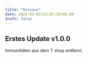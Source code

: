 ```yaml
---
title: "Release"
date: 2025-01-01T13:07:32+01:00
draft: false
---
```


## Erstes Update v1.0.0

Immunitäten aus dem T shop entfernt.
